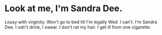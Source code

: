 # Look at me, I'm Sandra Dee.
Lousy with virginity.
Won't go to bed till I'm legally Wed.
I can't. I'm Sandra Dee.
I odn't drink, I swear. I don't rat my hair. I get ill from one cigarette.
